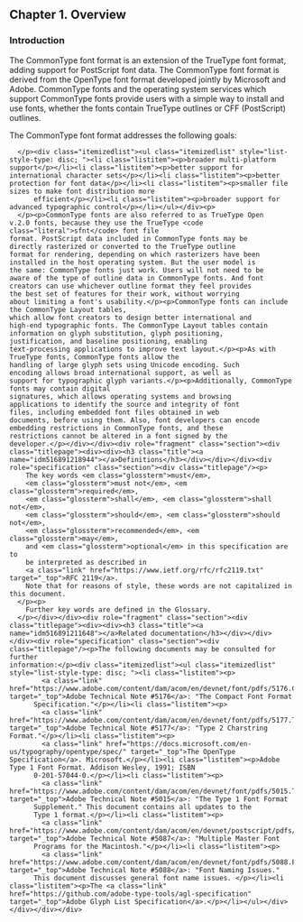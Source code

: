 <div xmlns="http://www.w3.org/1999/xhtml" class="chapter"><div class="titlepage"><div><div><h2 class="title"><a name="chapter.overview"></a>Chapter 1. Overview</h2></div></div></div><div role="fragment" class="section"><div class="titlepage"><div><div><h3 class="title"><a name="idm516891229968"></a>Introduction</h3></div></div></div><div role="specification" class="section"><div class="titlepage"/><p>The CommonType font format is an extension of the TrueType
	font format, adding support for PostScript font data. The
	CommonType font format is derived from the OpenType font format
  developed jointly by Microsoft and Adobe. CommonType fonts and the
  operating system services which
	support CommonType fonts provide users with a simple way to
	install and use fonts, whether the fonts contain TrueType
	outlines or CFF (PostScript) outlines.</p><p>The CommonType font format addresses the following goals:

	  </p><div class="itemizedlist"><ul class="itemizedlist" style="list-style-type: disc; "><li class="listitem"><p>broader multi-platform support</p></li><li class="listitem"><p>better support for international character sets</p></li><li class="listitem"><p>better protection for font data</p></li><li class="listitem"><p>smaller file sizes to make font distribution more
	      efficient</p></li><li class="listitem"><p>broader support for advanced typographic control</p></li></ul></div><p>
      </p><p>CommonType fonts are also referred to as TrueType Open
	v.2.0 fonts, because they use the TrueType <code class="literal">sfnt</code> font file
	format. PostScript data included in CommonType fonts may be
	directly rasterized or converted to the TrueType outline
	format for rendering, depending on which rasterizers have been
	installed in the host operating system. But the user model is
	the same: CommonType fonts just work. Users will not need to be
	aware of the type of outline data in CommonType fonts. And font
	creators can use whichever outline format they feel provides
	the best set of features for their work, without worrying
	about limiting a font's usability.</p><p>CommonType fonts can include the CommonType Layout tables,
	which allow font creators to design better international and
	high-end typographic fonts. The CommonType Layout tables contain
	information on glyph substitution, glyph positioning,
	justification, and baseline positioning, enabling
	text-processing applications to improve text layout.</p><p>As with TrueType fonts, CommonType fonts allow the
	handling of large glyph sets using Unicode encoding. Such
	encoding allows broad international support, as well as
	support for typographic glyph variants.</p><p>Additionally, CommonType fonts may contain digital
	signatures, which allows operating systems and browsing
	applications to identify the source and integrity of font
	files, including embedded font files obtained in web
	documents, before using them. Also, font developers can encode
	embedding restrictions in CommonType fonts, and these
	restrictions cannot be altered in a font signed by the
	developer.</p></div></div><div role="fragment" class="section"><div class="titlepage"><div><div><h3 class="title"><a name="idm516891218944"></a>Definitions</h3></div></div></div><div role="specification" class="section"><div class="titlepage"/><p>
        The key words <em class="glossterm">must</em>,
        <em class="glossterm">must not</em>, <em class="glossterm">required</em>,
        <em class="glossterm">shall</em>, <em class="glossterm">shall not</em>,
        <em class="glossterm">should</em>, <em class="glossterm">should not</em>,
        <em class="glossterm">recommended</em>, <em class="glossterm">may</em>,
        and <em class="glossterm">optional</em> in this specification are to
        be interpreted as described in
        <a class="link" href="https://www.ietf.org/rfc/rfc2119.txt" target="_top">RFC 2119</a>.
        Note that for reasons of style, these words are not capitalized in this document.
      </p><p>
        Further key words are defined in the Glossary.
      </p></div></div><div role="fragment" class="section"><div class="titlepage"><div><div><h3 class="title"><a name="idm516891211648"></a>Related documentation</h3></div></div></div><div role="specification" class="section"><div class="titlepage"/><p>The following documents may be consulted for further
	information:</p><div class="itemizedlist"><ul class="itemizedlist" style="list-style-type: disc; "><li class="listitem"><p>
            <a class="link" href="https://www.adobe.com/content/dam/acom/en/devnet/font/pdfs/5176.CFF.pdf" target="_top">Adobe Technical Note #5176</a>: "The Compact Font Format
	      Specification."</p></li><li class="listitem"><p>
            <a class="link" href="https://www.adobe.com/content/dam/acom/en/devnet/font/pdfs/5177.Type2.pdf" target="_top">Adobe Technical Note #5177</a>: "Type 2 Charstring Format."</p></li><li class="listitem"><p>
            <a class="link" href="https://docs.microsoft.com/en-us/typography/opentype/spec/" target="_top">The OpenType Specification</a>. Microsoft.</p></li><li class="listitem"><p>Adobe Type 1 Font Format. Addison Wesley, 1991; ISBN
	      0-201-57044-0.</p></li><li class="listitem"><p>
            <a class="link" href="https://www.adobe.com/content/dam/acom/en/devnet/font/pdfs/5015.Type1_Supp.pdf" target="_top">Adobe Technical Note #5015</a>: "The Type 1 Font Format
	      Supplement." This document contains all updates to the
	      Type 1 format.</p></li><li class="listitem"><p>
            <a class="link" href="https://www.adobe.com/content/dam/acom/en/devnet/postscript/pdfs/5087.MM_Fond.pdf" target="_top">Adobe Technical Note #5087</a>: "Multiple Master Font
	      Programs for the Macintosh."</p></li><li class="listitem"><p>
            <a class="link" href="https://www.adobe.com/content/dam/acom/en/devnet/font/pdfs/5088.FontNames.pdf" target="_top">Adobe Technical Note #5088</a>: "Font Naming Issues."
	      This document discusses general font name issues. </p></li><li class="listitem"><p>The <a class="link" href="https://github.com/adobe-type-tools/agl-specification" target="_top">Adobe Glyph List Specification</a>.</p></li></ul></div></div></div></div>
